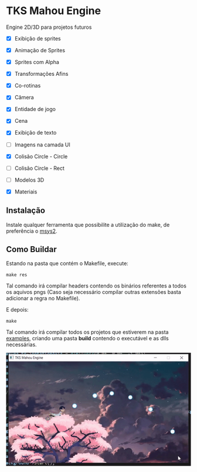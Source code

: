 # TKS Mahou Engine
Engine 2D/3D para projetos futuros

- [x] Exibição de sprites
- [x] Animação de Sprites
- [x] Sprites com Alpha
- [x] Transformações Afins
- [x] Co-rotinas
- [x] Câmera
- [x] Entidade de jogo
- [x] Cena
- [x] Exibição de texto
- [ ] Imagens na camada UI
- [x] Colisão Circle - Circle
- [ ] Colisão Circle - Rect
- [ ] Modelos 3D
- [x] Materiais


## Instalação

Instale qualquer ferramenta que possibilite a utilização do make, de preferência o [msys2](https://www.msys2.org/).

## Como Buildar

Estando na pasta que contém o Makefile, execute:
```
make res
```
Tal comando irá compilar headers contendo os binários referentes a todos
os aquivos pngs (Caso seja necessário compilar outras extensões basta adicionar a regra no Makefile).

E depois:
```
make
```
Tal comando irá compilar todos os projetos que estiverem na pasta [examples](examples/),
criando uma pasta **build** contendo o executável e as dlls necessárias.

![movement](bit/mahou.gif)
